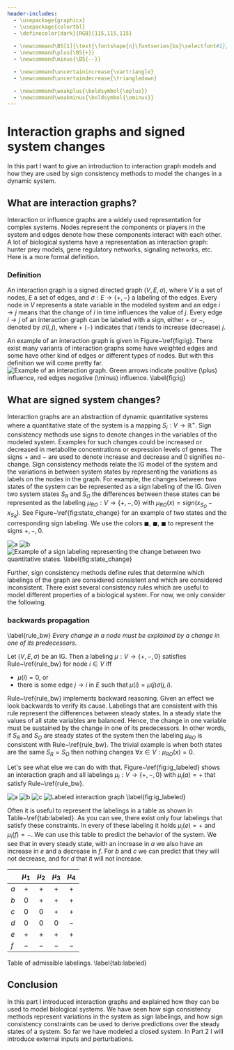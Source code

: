 ```yaml
---
header-includes:
  - \usepackage{graphicx}
  - \usepackage{colortbl}
  - \definecolor{dark}{RGB}{115,115,115} 
  
  - \newcommand\BS[1]{\text{\fontshape{n}\fontseries{bx}\selectfont#1}}
  - \newcommand\plus{\BS{+}}
  - \newcommand\minus{\BS{--}}

  - \newcommand\uncertainincrease{\vartriangle}
  - \newcommand\uncertaindecrease{\triangledown}

  - \newcommand\weakplus{\boldsymbol{\oplus}}
  - \newcommand\weakminus{\boldsymbol{\ominus}}
---
```



# Interaction graphs and signed system changes

In this part I want to give an introduction to interaction graph models and how they are
used by sign consistency methods to model the changes in a dynamic system.

## What are interaction graphs?

Interaction or influence graphs are a widely used representation for complex systems.
Nodes represent the components or players in the system and edges denote how these components interact with each other.
A lot of biological systems have a representation as interaction graph: 
 hunter prey models, gene regulatory networks, signaling networks,  etc. 
Here is a more formal definition.

### Definition
An interaction graph is a signed directed graph $(V, E, \sigma)$,
 where $V$ is a set of nodes, $E$ a set of edges, and $\sigma : E \rightarrow \{ \plus, \minus \}$ a labeling of the edges. 
Every node in $V$ represents a state variable in the modeled system and 
an edge $i \rightarrow j$ means that the change of $i$ in time influences the value of $j$. 
Every edge $i \rightarrow j$ of an interaction graph can be labeled with a sign,
 either $\plus$ or $\minus$, denoted by $\sigma(i, j)$,
 where $\plus$ ($\minus$) indicates that $i$ tends to increase (decrease) $j$.

An example of an interaction graph is given in Figure~\ref{fig:ig}. 
There exist many variants of interaction graphs some have weighted edges and 
some have other kind of edges or different types of nodes. 
But with this definition we will come pretty far.
![Example of an interaction graph. Green arrows indicate positive ($\plus$) influence, red edges negative ($\minus$) influence. \label{fig:ig}](figures/paper-figure0.png )

## What are signed system changes?

Interaction graphs are an abstraction of dynamic
 quantitative systems where a quantitative state of the system is a mapping 
 $S_i : V \rightarrow \mathbb{R}^+$.
Sign consistency methods use signs to denote changes in the variables of the modeled system. 
Examples for such changes could be increased or decreased in metabolite concentrations or expression levels of genes.
The signs $\plus$ and $\minus$ are used to denote increase and decrease and 0 signifies no-change.
Sign consistency methods relate the IG model of the system and the variations in between system states
 by representing the variations as labels on the nodes in the graph. 
For example, the changes between two states of the system 
 can be represented as a sign labeling of the IG. 
Given two system states $S_R$ and $S_O$
 the differences between these states can be represented as the labeling $\mu_{RO} : V \rightarrow \{\plus, \minus, 0\}$ with
$\mu_{RO}(x) = sign(x_{S_O} - x_{S_R})$.
See Figure~\ref{fig:state_change} for an example of two states and the corresponding sign labeling.
We use the colors 
$\blacksquare$,
$\blacksquare$,
$\blacksquare$
 to represent the signs $\plus, \minus, 0$.

![a](figures/paper-figure1.png ) 
![b](figures/paper-figure2.png ) 
![Example of a sign labeling representing the change between two quantitative states. \label{fig:state_change}](figures/paper-figure3.png ) 

Further, sign consistency methods define rules that determine which labelings 
of the graph are considered consistent and which are considered inconsistent.
There exist several consistency rules which are useful to model different 
properties of a biological system. 
For now, we only consider the following.

### backwards propagation
\label{rule_bw}
_Every change in a node must be explained by a change in one of its predecessors._

Let $(V, E, \sigma)$ be an IG.
Then a labeling $\mu : V \rightarrow \{\plus, \minus, 0\}$ satisfies Rule~\ref{rule_bw} for node $i \in V$ iff

- $\mu(i) = 0$, or
- there is some edge $j \rightarrow i$ in $E$ 
       such that $\mu(i)=\mu(j)\sigma(j,i)$.

Rule~\ref{rule_bw} implements backward reasoning.
Given an effect we look backwards to verify its cause.
Labelings that are consistent with this rule represent the differences between steady states.
In a steady state the values of all state variables are balanced. 
Hence, the change in one variable must be sustained by the change in one of its predecessors.
In other words,
 if $S_R$ and $S_O$ are steady states of the system
 then the labeling $\mu_{RO}$ is consistent with Rule~\ref{rule_bw}.
The trivial example is when both states are the same $S_R = S_O$ then nothing changes $\forall x \in V : \mu_{RO}(x) = 0$.

Let's see what else we can do with that. 
Figure~\ref{fig:ig_labeled} shows an interaction graph and all labelings $\mu_i : V \rightarrow \{\plus, \minus, 0\}$ with $\mu_i(a)=\plus$ 
that satisfy Rule~\ref{rule_bw}.

![a](figures/paper-figure4.png )
![b](figures/paper-figure5.png ) 
![c](figures/paper-figure6.png ) 
![Labeled interaction graph \label{fig:ig_labeled}](figures/paper-figure7.png )

Often it is useful to represent the labelings in a table as shown in Table~\ref{tab:labeled}.
As you can see, there exist only four labelings that satisfy these constraints. 
In every of these labeling it holds $\mu_i(e)=\plus$ and $\mu_i(f)=\minus$.
We can use this table to predict the behavior of the system.
We see that in every steady state, with an increase in $a$ we also have an increase in $e$ and a decrease in $f$.
For $b$ and $c$ we can predict that they will not decrease,
 and for $d$ that it will not increase.

|    | $\mu_1$ | $\mu_2$ | $\mu_3$ | $\mu_4$ |
|----|:-------:|:-------:|:-------:|:-------:|
|$a$ | $\plus$ | $\plus$ | $\plus$ | $\plus$ |
|$b$ | $0$     | $\plus$ | $\plus$ | $\plus$ |
|$c$ | $0$     | $0$     | $\plus$ | $\plus$ |
|$d$ | $0$     | $0$     | $0$     | $\minus$|
|$e$ | $\plus$ | $\plus$ | $\plus$ | $\plus$ |
|$f$ | $\minus$| $\minus$| $\minus$| $\minus$|
Table of admissible labelings.
\label{tab:labeled} 


## Conclusion

In this part I introduced interaction graphs and explained how they can be used to model biological systems.
We have seen how sign consistency methods represent variations in the system as sign labelings,
and how sign consistency constraints can be used to derive predictions over the steady states of a system.
So far we have modeled a closed system.
In Part 2 I will introduce external inputs and perturbations.



